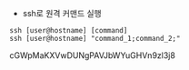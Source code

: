 - ssh로 원격 커맨드 실행
```
ssh [user@hostname] [command]
ssh [user@hostname] "command_1;command_2;"
```

cGWpMaKXVwDUNgPAVJbWYuGHVn9zl3j8